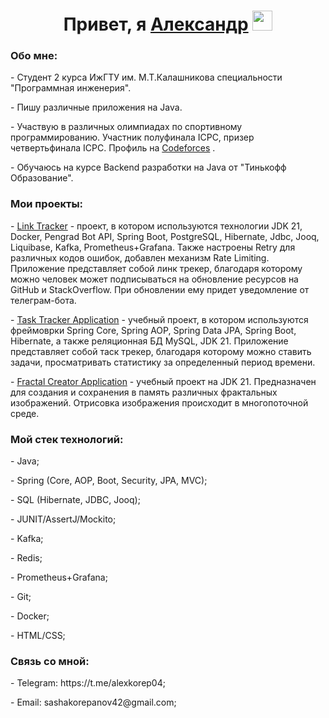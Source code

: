 <h1 align="center">Привет, я  <a href="https://github.com/alexkorep04" target="_blank">Александр</a> 
<img src="https://github.com/blackcater/blackcater/raw/main/images/Hi.gif" height="32"/></h1>
<h3>Обо мне: </h1>
<p>- Студент 2 курса ИжГТУ им. М.Т.Калашникова специальности "Программная инженерия".</p>
<p>- Пишу различные приложения на Java.</p>
<p>- Участвую в различных олимпиадах по спортивному программированию. Участник полуфинала ICPC, призер четвертьфинала ICPC. Профиль на <a href="https://codeforces.com/profile/alexkorep" target="_blank">Codeforces</a> .</p>
<p>- Обучаюсь на курсе Backend разработки на Java от "Тинькофф Образование".</p>
<h3>Мои проекты: </h1>
<p>- <a href="https://github.com/alexkorep04/Tinkoff-course-second-term/tree/hw10" target="_blank">Link Tracker</a> - проект, в котором используются технологии JDK 21, Docker, Pengrad Bot API, Spring Boot, PostgreSQL, Hibernate, Jdbc, Jooq, Liquibase, Kafka, Prometheus+Grafana. Также настроены Retry для различных кодов ошибок, добавлен механизм Rate Limiting.
Приложение представляет собой линк трекер, благодаря которому можно человек может подписываться на обновление ресурсов на GitHub и StackOverflow. При обновлении ему придет уведомление от телеграм-бота.</p>
<p>- <a href="https://github.com/alexkorep04/Task-Tracker-Application" target="_blank">Task Tracker Application</a> - учебный проект, в котором используются фреймоврки Spring Core, Spring AOP, Spring Data JPA, Spring Boot, Hibernate, а также реляционная БД MySQL, JDK 21.
Приложение представляет собой таск трекер, благодаря которому можно ставить задачи, просматривать статистику за определенный период времени.</p>
<p>- <a href="https://github.com/alexkorep04/Fractal-Image-Application" target="_blank">Fractal Creator Application</a> - учебный проект на JDK 21. Предназначен для создания и сохранения в память различных фрактальных изображений. Отрисовка изображения происходит в многопоточной среде. </p>
<h3>Мой стек технологий: </h3>
<p>- Java;</p>
<p>- Spring (Core, AOP, Boot, Security, JPA, MVC);</p>
<p>- SQL (Hibernate, JDBC, Jooq);</p>
<p>- JUNIT/AssertJ/Mockito;</p>
<p>- Kafka;</p>
<p>- Redis;</p>
<p>- Prometheus+Grafana;</p>
<p>- Git;</p>
<p>- Docker;</p>
<p>- HTML/CSS;</p>
<h3> Связь со мной: </h3>
<p>- Telegram: https://t.me/alexkorep04;</p>
<p>- Email: sashakorepanov42@gmail.com;</p>
